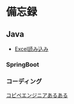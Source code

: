 # 備忘録

## Java

* [Excel読み込み](doc/ExcelFileReader.md)

### SpringBoot

### コーディング
[コピペエンジニアあるある](https://qiita.com/mtanabe/items/74fc3f94f57a3119492f)  

